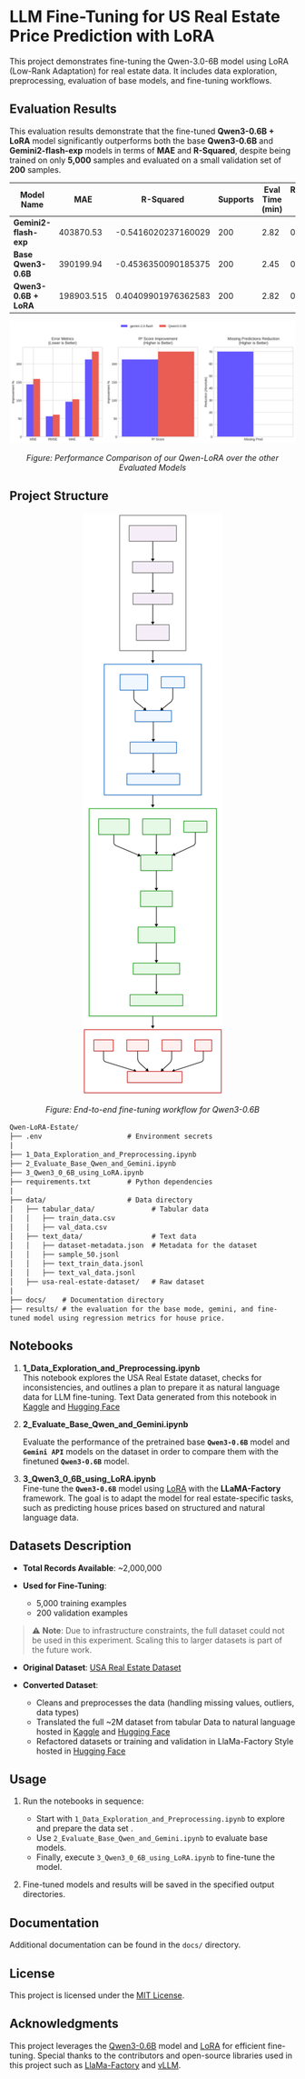 
# LLM Fine-Tuning for US Real Estate Price Prediction with LoRA

This project demonstrates fine-tuning the Qwen-3.0-6B model using LoRA (Low-Rank Adaptation) for real estate data. It includes data exploration, preprocessing, evaluation of base models, and fine-tuning workflows.

## Evaluation Results

This evaluation results demonstrate that the fine-tuned **Qwen3-0.6B + LoRA** model significantly outperforms both the base **Qwen3-0.6B** and **Gemini2-flash-exp** models in terms of **MAE** and **R-Squared**, despite being trained on only **5,000** samples and evaluated on a small validation set of **200** samples.

| **Model Name**         | **MAE**       | **R-Squared**       | **Supports** | **Eval Time (min)** | **Response Time (min)** | **Missing Predictions (%)** | **Validation Device** |
|-------------------------|---------------|---------------------|--------------|---------------------|-------------------------|-----------------------------|------------------------|
| **Gemini2-flash-exp**   | 403870.53     | -0.5416020237160029 | 200          | 2.82                | 0.0141                  | 0.0                         | gpu-t4x2              |
| **Base Qwen3-0.6B**     | 390199.94     | -0.4536350090185375 | 200          | 2.45                | 0.01225                 | 70.0                        | remote-api            |
| **Qwen3-0.6B + LoRA**   | 198903.515    | 0.40409901976362583 | 200          | 2.82                | 0.0141                  | 0.0                         | gpu-t4x2              |

<div align="center">
  <img 
    src="results/qwen_3panel_comparison.png" 
    alt="Model Comparison Plot"
    style="width: 700; height: 300;"
  />
  <p><em>Figure: Performance Comparison of our Qwen-LoRA over the other Evaluated Models</em></p>
</div>


## Project Structure

<div align="center">
  <img 
    src="docs/workflow-mermaid.svg" 
    alt="Real Estate LLM Fine-Tuning Workflow"
    style="width: 800; height: 1000;"
  />
  <p><em>Figure: End-to-end fine-tuning workflow for Qwen3-0.6B</em></p>
</div>

<!-- <img src="docs/workflow-mermaid.svg"/> -->


```
Qwen-LoRA-Estate/
├── .env                     # Environment secrets
|
├── 1_Data_Exploration_and_Preprocessing.ipynb 
├── 2_Evaluate_Base_Qwen_and_Gemini.ipynb      
├── 3_Qwen3_0_6B_using_LoRA.ipynb              
├── requirements.txt         # Python dependencies
|
├── data/                    # Data directory
│   ├── tabular_data/              # Tabular data
│   │   ├── train_data.csv         
│   │   ├── val_data.csv           
│   ├── text_data/                 # Text data
│   │   ├── dataset-metadata.json  # Metadata for the dataset
│   │   ├── sample_50.jsonl        
│   │   ├── text_train_data.jsonl  
│   │   ├── text_val_data.jsonl    
│   ├── usa-real-estate-dataset/   # Raw dataset
|
├── docs/    # Documentation directory
├── results/ # the evaluation for the base mode, gemini, and fine-tuned model using regression metrics for house price.

```

## Notebooks

1. **1_Data_Exploration_and_Preprocessing.ipynb**  
    This notebook explores the USA Real Estate dataset, checks for inconsistencies, and outlines a plan to prepare it as natural language data for LLM fine-tuning. Text Data generated from this notebook in [Kaggle](https://www.kaggle.com/datasets/hebamo7amed/llm-real-estate-text-data/data) and [Hugging Face](https://huggingface.co/datasets/heba1998/real-estate-data-for-llm-fine-tuning)

2. **2_Evaluate_Base_Qwen_and_Gemini.ipynb**  

   Evaluate the performance of the pretrained base **`Qwen3-0.6B`** model and **`Gemini API`** models on the dataset in order to compare them with the finetuned **`Qwen3-0.6B`** model.

3. **3_Qwen3_0_6B_using_LoRA.ipynb**  
   Fine-tune the **`Qwen3-0.6B`** model using [LoRA](https://arxiv.org/abs/2106.09685) with the **LLaMA-Factory** framework. The goal is to adapt the model for real estate-specific tasks, such as predicting house prices based on structured and natural language data.

## Datasets Description

* **Total Records Available**: \~2,000,000
* **Used for Fine-Tuning**:

  * 5,000 training examples
  * 200 validation examples

> ⚠️ **Note**: Due to infrastructure constraints, the full dataset could not be used in this experiment. Scaling this to larger datasets is part of the future work.

* **Original Dataset**: [USA Real Estate Dataset](https://www.kaggle.com/datasets/ahmedshahriarsakib/usa-real-estate-dataset)
* **Converted Dataset**: 

  * Cleans and preprocesses the data (handling missing values, outliers, data types)
  * Translated the full \~2M dataset from tabular Data to natural language hosted in [Kaggle](https://www.kaggle.com/datasets/hebamo7amed/llm-real-estate-text-data/data) and [Hugging Face](https://huggingface.co/datasets/heba1998/real-estate-data-for-llm-fine-tuning)
  * Refactored datasets or training and validation in LlaMa-Factory Style hosted in [Hugging Face](https://huggingface.co/datasets/heba1998/real-estate-data-sample-for-llm-fine-tuning)


## Usage

1. Run the notebooks in sequence:
   - Start with `1_Data_Exploration_and_Preprocessing.ipynb` to explore and prepare the data set .
   - Use `2_Evaluate_Base_Qwen_and_Gemini.ipynb` to evaluate base models.
   - Finally, execute `3_Qwen3_0_6B_using_LoRA.ipynb` to fine-tune the model.

2. Fine-tuned models and results will be saved in the specified output directories.


## Documentation
Additional documentation can be found in the `docs/` directory.

## License
This project is licensed under the [MIT License](LICENSE).

## Acknowledgments

This project leverages the [Qwen3-0.6B](https://huggingface.co/Qwen/Qwen3-0.6B) model and [LoRA](https://arxiv.org/abs/2106.09685) for efficient fine-tuning. Special thanks to the contributors and open-source libraries used in this project such as [LlaMa-Factory](https://github.com/hiyouga/LLaMA-Factory) and [vLLM](https://github.com/vllm-project/vllm).
